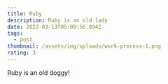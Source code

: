 ```yaml
---
title: Ruby
description: Ruby is an old lady
date: 2022-03-13T05:09:56.894Z
tags:
  - post
thumbnail: /assets/img/uploads/work-process-1.png
rating: 3
---
```

Ruby is an old doggy!